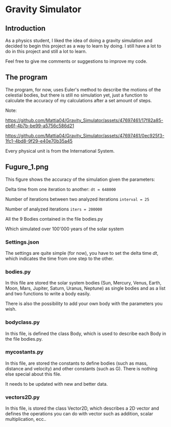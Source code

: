 # Gravity Simulator

## Introduction

As a physics student, I liked the idea of doing a gravity simulation and decided to begin this project as a way to learn by doing. I still have a lot to do in this project and still a lot to learn.

Feel free to give me comments or suggestions to improve my code.

## The program

The program, for now, uses Euler's method to describe the motions of the celestial bodies, but there is still no simulation yet, just a function to calculate the accuracy of my calculations after a set amount of steps.

Note:

https://github.com/Mattia04/Gravity_Simulator/assets/47697461/17f82a85-eb6f-4b7b-be99-a5756c586d21



https://github.com/Mattia04/Gravity_Simulator/assets/47697461/0ec925f3-1fc1-4bd8-9f29-e40e70b35a45


Every physical unit is from the International System.

## Fugure_1.png

This figure shows the accuracy of the simulation given the parameters:

Delta time from one iteration to another:
```dt = 648000```

Number of iterations between two analyzed iterations
```interval = 25```

Number of analyzed iterations
```iters = 200000```

All the 9 Bodies contained in the file bodies.py

Which simulated over 100'000 years of the solar system

### Settings.json

The settings are quite simple (for now), you have to set the
delta time $dt$, which indicates the time from one step to the other.

### bodies.py

In this file are stored the solar system bodies (Sun, Mercury, Venus, Earth, Moon, Mars, Jupiter, Saturn, Uranus, Neptune) as single bodies and as a list and two functions to write a body easily.

There is also the possibility to add your own body with the parameters you wish.

### bodyclass.py

In this file, is defined the class Body, which is used to describe each Body in the file bodies.py.

### mycostants.py

In this file, are stored the constants to define bodies (such as mass, distance and velocity) and other constants (such as G). There is nothing else special about this file.

It needs to be updated with new and better data.

### vectors2D.py

In this file, is stored the class Vector2D, which describes a 2D vector and defines the operations you can do with vector such as addition, scalar multiplication, ecc..

